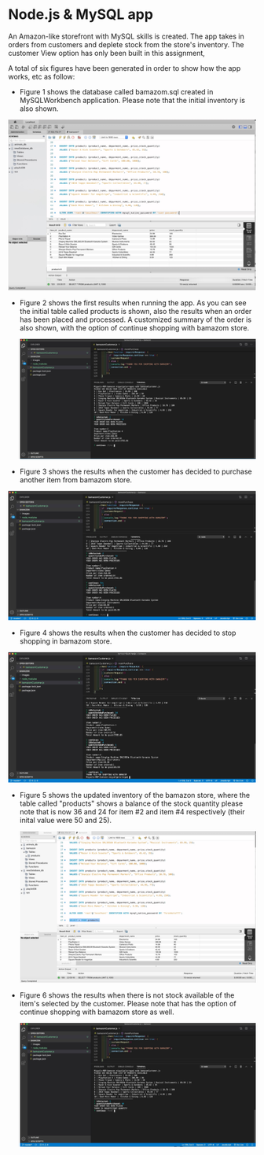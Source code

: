 # Node.js & MySQL app #

An Amazon-like storefront with MySQL skills is created. The app takes in orders from customers and 
deplete stock from the store's inventory. The customer View option has only been built in this assignment,

A total of six figures have been generated in order to show how the app works, etc as follow:

 - Figure 1 shows the database called bamazom.sql created in MySQLWorkbench application. Please note that the initial inventory is also shown.
 
  ![](images/Figure1_bamazom.jpeg)
   
 - Figure 2 shows the first results when running the app. As you can see the initial table called products is shown, also the 
   results when an order has been placed and processed. A customized summary of the order is also shown, with the option of continue shopping with bamazom store.
   
    ![](images/Figure2_bamazom.jpeg)
   
 - Figure 3 shows the results when the customer has decided to purchase another item from bamazom store.
 
  ![](images/Figure3_bamazom.jpeg)
   
 - Figure 4 shows  the results when the customer has decided to stop shopping in bamazom store.
 
  ![](images/Figure4_bamazom.jpeg)
 
 - Figure 5 shows the updated inventory of the bamazon store, where the table called "products" shows a balance of the stock
   quantity please note that is now 36 and 24 for item #2 and item #4 respectively (their inital value were 50 and 25).
   
    ![](images/Figure5_bamazom.jpeg)
   
 - Figure 6 shows the results when there is not stock available of the item's selected by the customer. Please note that 
   has the option of continue shopping with bamazom store as well.
   
     ![](images/Figure6_bamazom.jpeg)
